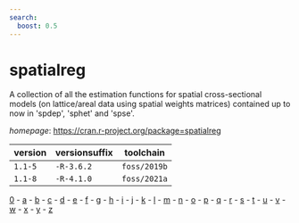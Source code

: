 ```yaml
---
search:
  boost: 0.5
---
```

# spatialreg

A collection of all the estimation functions for spatial cross-sectional models (on lattice/areal  data using spatial weights matrices) contained up to now in 'spdep', 'sphet' and 'spse'.

*homepage*: <https://cran.r-project.org/package=spatialreg>

version | versionsuffix | toolchain
--------|---------------|----------
``1.1-5`` | ``-R-3.6.2`` | ``foss/2019b``
``1.1-8`` | ``-R-4.1.0`` | ``foss/2021a``

[0](../0/index.md) - [a](../a/index.md) - [b](../b/index.md) - [c](../c/index.md) - [d](../d/index.md) - [e](../e/index.md) - [f](../f/index.md) - [g](../g/index.md) - [h](../h/index.md) - [i](../i/index.md) - [j](../j/index.md) - [k](../k/index.md) - [l](../l/index.md) - [m](../m/index.md) - [n](../n/index.md) - [o](../o/index.md) - [p](../p/index.md) - [q](../q/index.md) - [r](../r/index.md) - [s](../s/index.md) - [t](../t/index.md) - [u](../u/index.md) - [v](../v/index.md) - [w](../w/index.md) - [x](../x/index.md) - [y](../y/index.md) - [z](../z/index.md)

